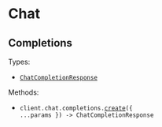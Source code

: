 # Chat

## Completions

Types:

- <code><a href="./src/resources/chat/completions.ts">ChatCompletionResponse</a></code>

Methods:

- <code title="post /v1/chat/completions">client.chat.completions.<a href="./src/resources/chat/completions.ts">create</a>({ ...params }) -> ChatCompletionResponse</code>
